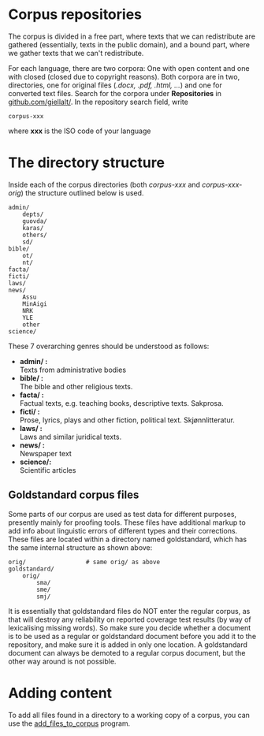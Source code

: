 # Corpus repositories

The corpus is divided in a free part, where texts that we can
redistribute are gathered (essentially, texts in the public domain), and
a bound part, where we gather texts that we can't redistribute.

For each language, there are two corpora: One with open content and one with closed (closed due to copyright reasons). Both corpora are in two, directories, one for original files (_.docx, .pdf, .html, ..._) and one for converted text files. Search for the corpora under **Repositories** in [github.com/giellalt/](https://github.com/giellalt/). In the repository search field, write

```
corpus-xxx
```

where **xxx** is the ISO code of your language

# The directory structure

Inside each of the corpus directories (both _corpus-xxx_ and _corpus-xxx-orig_) the structure outlined below is
used.

    admin/
        depts/
        guovda/
        karas/
        others/
        sd/
    bible/
        ot/
        nt/
    facta/
    ficti/
    laws/
    news/
        Assu
        MinAigi
        NRK
        YLE
        other
    science/


These 7 overarching genres should be understood as follows:

- **admin/ :**  
  Texts from administrative bodies
- **bible/ :**  
  The bible and other religious texts.
- **facta/ :**  
  Factual texts, e.g. teaching books, descriptive texts. Sakprosa.
- **ficti/ :**  
  Prose, lyrics, plays and other fiction, political text.
  Skjønnlitteratur.
- **laws/ :**  
  Laws and similar juridical texts.
- **news/ :**  
  Newspaper text
- **science/:**  
  Scientific articles

## Goldstandard corpus files

Some parts of our corpus are used as test data for different purposes,
presently mainly for proofing tools. These files have additional markup
to add info about linguistic errors of different types and their
corrections. These files are located within a directory named
goldstandard, which has the same internal structure as shown above:

    orig/                 # same orig/ as above
    goldstandard/
        orig/
            sma/
            sme/
            smj/

It is essentially that goldstandard files do NOT enter the regular
corpus, as that will destroy any reliability on reported coverage test
results (by way of lexicalising missing words). So make sure you decide
whether a document is to be used as a regular or goldstandard document
before you add it to the repository, and make sure it is added in only
one location. A goldstandard document can always be demoted to a regular
corpus document, but the other way around is not possible.

# Adding content

To add all files found in a directory to a working copy of a corpus, you
can use the
[add_files_to_corpus](CorpusTools.html#add_files_to_corpus) program.
